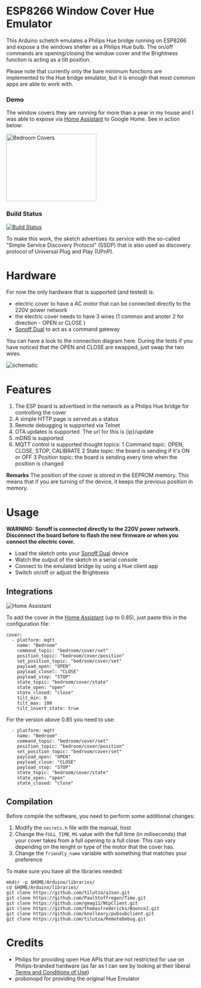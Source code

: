 # ESP8266 Window Cover Hue Emulator

This Arduino schetch emulates a Philips Hue bridge running on ESP8266 and expose a  the windows shelter as a Philips Hue bulb. The on/off commands are opening/closing the window cover and the Brightness function is acting as a tilt position.

Please note that currently only the bare minimum functions are implemented to the Hue bridge emulator, but it is enough that most common apps are able to work with. 

### Demo
The window covers they are running for more than a year in my house and I was able to expose via [Home Assistant](https://github.com/home-assistant/home-assistant) to Google Home. See in action below:

<a href="http://www.youtube.com/watch?feature=player_embedded&v=aQU2oiVyFe4
" target="_blank"><img src="http://img.youtube.com/vi/aQU2oiVyFe4/0.jpg" 
alt="Bedroom Covers" width="240" height="180" border="0" /></a>

### Build Status

 [![Build Status](https://travis-ci.org/dtila/MQTTWindowCover.svg)](https://travis-ci.org/dtila/MQTTWindowCover)


To make this work, the sketch advertises its service with the so-called "Simple Service Discovery Protocol" (SSDP) that is also used as discovery protocol of Universal Plug and Play (UPnP).

# Hardware

For now the only hardware that is supported (and tested) is:
- electric cover to have a AC motor that can be connected directly to the 220V power network
- the electric cover needs to have 3 wires (1 common and anoter 2 for direction - OPEN or CLOSE )
- [Sonoff Dual](https://www.itead.cc/sonoff-dual.html) to act as a command gateway

You can have a look to the connection diagram here. During the tests if you have noticed that the OPEN and CLOSE are swapped, just swap the two wires.

![schematic](https://raw.githubusercontent.com/tilutza/MQTTWindowCover/master/Sonoff_Dual_Wiring_instruction.jpg)

# Features

1. The ESP board is advertised in the network as a Philips Hue bridge for controlling the cover
2. A simple HTTP page is served as a status
3. Remote debugging is supported via Telnet
4. OTA updates is supported. The url for this is {ip}/update
5. mDNS is supported
6. MQTT control is supported thought topics:
  1 Command topic: OPEN, CLOSE, STOP, CALIBRATE
  2 State topic: the board is sending if it's ON or OFF
  3 Position topic: the board is sending every time when the position is changed

__Remarks__
The position of the cover is stored in the EEPROM memory. This means that if you are turning of the device, it keeps the previous position in memory.

# Usage

__WARNING: Sonoff is connected directly to the 220V power network. Disconnect the board before to flash the new firmware or when you connect the electric cover.__

* Load the sketch onto your [Sonoff Dual](https://www.itead.cc/sonoff-dual.html) device
* Watch the output of the sketch in a serial console
* Connect to the emulated bridge by using a Hue client app
* Switch on/off or adjust the Brightness

## Integrations
![Home Assistant](https://community.home-assistant.io/uploads/default/original/1X/55d3799ae190b95b9c1eef96230af9ca016e496a.png)

To add the cover in the [Home Assistant](https://github.com/home-assistant/home-assistant) (up to 0.85), just paste this in the configuration file:

```
cover:
  - platform: mqtt
    name: "Bedroom"
    command_topic: "bedroom/cover/set"
    position_topic: "bedroom/cover/position"
    set_position_topic: "bedroom/cover/set"
    payload_open: "OPEN"
    payload_closel: "CLOSE"
    payload_stop: "STOP"
    state_topic: "bedroom/cover/state"
    state_open: "open"
    state_closed: "close"
    tilt_min: 0
    tilt_max: 100
    tilt_invert_state: true
```

For the version above 0.85 you need to use:

```
  - platform: mqtt
    name: "Bedroom"
    command_topic: "bedroom/cover/set"
    position_topic: "bedroom/cover/position"
    set_position_topic: "bedroom/cover/set"
    payload_open: "OPEN"
    payload_close: "CLOSE"
    payload_stop: "STOP"
    state_topic: "bedroom/cover/state"
    state_open: "open"
    state_closed: "close"
```

## Compilation

Before compile the software, you need to perform some additional changes:
1. Modify the ```secrets.h``` file with the manual, host
2. Change the ```FULL_TIME_MS``` value with the full time (in miliseconds) that your cover takes from a full opening to a full close. This can vary depending on the lenght or type of the motor that the cover has.
3. Change the ```friendly_name``` variable with something that matches your preference

To make sure you have all the libraries needed:
```
mkdir -p $HOME/Arduino/libraries/
cd $HOME/Arduino/libraries/
git clone https://github.com/tilutza/aJson.git
git clone https://github.com/PaulStoffregen/Time.git
git clone https://github.com/gmag11/NtpClient.git
git clone https://github.com/thomasfredericks/Bounce2.git
git clone https://github.com/knolleary/pubsubclient.git
git clone https://github.com/tilutza/RemoteDebug.git
```

# Credits

* Philips for providing open Hue APIs that are not restricted for use on Philips-branded hardware (as far as I can see by looking at their liberal [Terms and Conditions of Use](https://github.com/probonopd/ESP8266HueEmulator/wiki/Discovery#terms-and-conditions-of-use))
* probonopd for providing the original Hue Emulator
